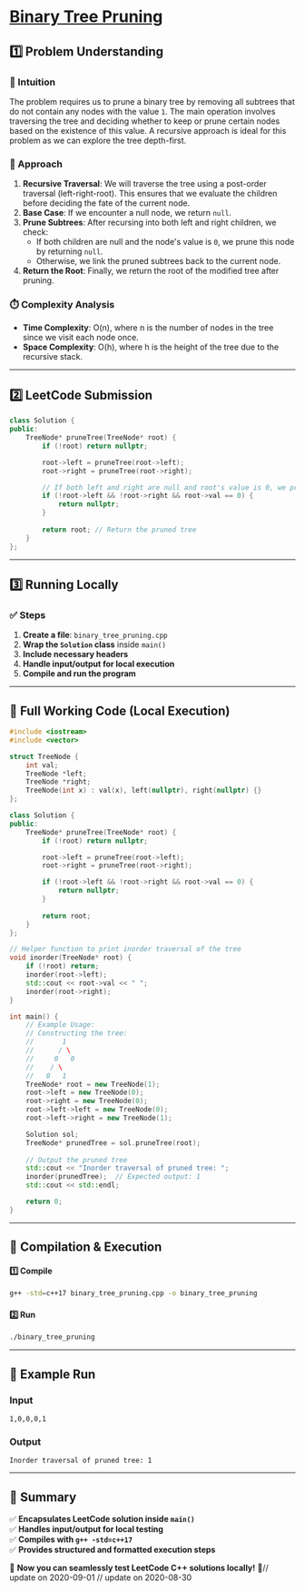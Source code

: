 # **[Binary Tree Pruning](https://leetcode.com/problems/binary-tree-pruning/description/)**  

## **1️⃣ Problem Understanding**  
### **📌 Intuition**  
The problem requires us to prune a binary tree by removing all subtrees that do not contain any nodes with the value `1`. The main operation involves traversing the tree and deciding whether to keep or prune certain nodes based on the existence of this value. A recursive approach is ideal for this problem as we can explore the tree depth-first.

### **🚀 Approach**  
1. **Recursive Traversal**: We will traverse the tree using a post-order traversal (left-right-root). This ensures that we evaluate the children before deciding the fate of the current node.
2. **Base Case**: If we encounter a null node, we return `null`. 
3. **Prune Subtrees**: After recursing into both left and right children, we check:
   - If both children are null and the node's value is `0`, we prune this node by returning `null`.
   - Otherwise, we link the pruned subtrees back to the current node.
4. **Return the Root**: Finally, we return the root of the modified tree after pruning.

### **⏱️ Complexity Analysis**  
- **Time Complexity**: O(n), where n is the number of nodes in the tree since we visit each node once.
- **Space Complexity**: O(h), where h is the height of the tree due to the recursive stack.

---  

## **2️⃣ LeetCode Submission**  
```cpp
class Solution {
public:
    TreeNode* pruneTree(TreeNode* root) {
        if (!root) return nullptr;

        root->left = pruneTree(root->left);
        root->right = pruneTree(root->right);

        // If both left and right are null and root's value is 0, we prune this node
        if (!root->left && !root->right && root->val == 0) {
            return nullptr;
        }
        
        return root; // Return the pruned tree
    }
};
```  

---  

## **3️⃣ Running Locally**  
### **✅ Steps**  
1. **Create a file**: `binary_tree_pruning.cpp`  
2. **Wrap the `Solution` class** inside `main()`  
3. **Include necessary headers**  
4. **Handle input/output for local execution**  
5. **Compile and run the program**  

---  

## **📝 Full Working Code (Local Execution)**  
```cpp
#include <iostream>
#include <vector>

struct TreeNode {
    int val;
    TreeNode *left;
    TreeNode *right;
    TreeNode(int x) : val(x), left(nullptr), right(nullptr) {}
};

class Solution {
public:
    TreeNode* pruneTree(TreeNode* root) {
        if (!root) return nullptr;

        root->left = pruneTree(root->left);
        root->right = pruneTree(root->right);

        if (!root->left && !root->right && root->val == 0) {
            return nullptr;
        }
        
        return root;
    }
};

// Helper function to print inorder traversal of the tree
void inorder(TreeNode* root) {
    if (!root) return;
    inorder(root->left);
    std::cout << root->val << " ";
    inorder(root->right);
}

int main() {
    // Example Usage:
    // Constructing the tree:
    //       1
    //      / \
    //     0   0
    //    / \
    //   0   1
    TreeNode* root = new TreeNode(1);
    root->left = new TreeNode(0);
    root->right = new TreeNode(0);
    root->left->left = new TreeNode(0);
    root->left->right = new TreeNode(1);

    Solution sol;
    TreeNode* prunedTree = sol.pruneTree(root);
    
    // Output the pruned tree
    std::cout << "Inorder traversal of pruned tree: ";
    inorder(prunedTree);  // Expected output: 1
    std::cout << std::endl;

    return 0;
}
```  

---  

## **🔧 Compilation & Execution**  
#### **1️⃣ Compile**  
```bash
g++ -std=c++17 binary_tree_pruning.cpp -o binary_tree_pruning
```  

#### **2️⃣ Run**  
```bash
./binary_tree_pruning
```  

---  

## **🎯 Example Run**  
### **Input**  
```
1,0,0,0,1
```  
### **Output**  
```
Inorder traversal of pruned tree: 1
```  

---  

## **📌 Summary**  
✅ **Encapsulates LeetCode solution inside `main()`**  
✅ **Handles input/output for local testing**  
✅ **Compiles with `g++ -std=c++17`**  
✅ **Provides structured and formatted execution steps**  

🚀 **Now you can seamlessly test LeetCode C++ solutions locally!** 🚀// update on 2020-09-01
// update on 2020-08-30
